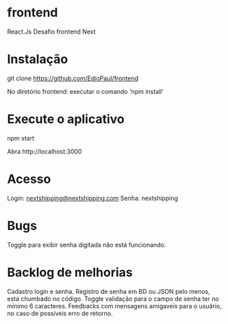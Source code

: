 # frontend

React.Js
Desafio frontend Next 

# Instalação

git clone https://github.com/EdioPaul/frontend

No diretório frontend: executar o comando 'npm install'

# Execute o aplicativo

npm start

Abra http://localhost:3000

# Acesso

Login: nextshipping@nextshipping.com
Senha: nextshipping


# Bugs

Toggle para exibir senha digitada não está funcionando.

# Backlog de melhorias

Cadastro login e senha.
Registro de senha em BD ou JSON pelo menos, está chumbado no código.
Toggle validação para o campo de senha ter no mínimo 6 caracteres.
Feedbacks com mensagens amigaveis para o usuário, no caso de possíveis erro de retorno.  

